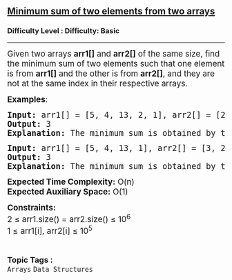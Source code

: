 <h2><a href="https://www.geeksforgeeks.org/problems/minimum-sum-of-two-elements-from-two-arrays0253/1?page=4&category=Arrays&difficulty=Basic&sortBy=submissions">Minimum sum of two elements from two arrays</a></h2><h3>Difficulty Level : Difficulty: Basic</h3><hr><div class="problems_problem_content__Xm_eO"><p><span style="font-size: 14pt;">Given two arrays <strong>arr1[]</strong> and <strong>arr2[]</strong> of the same size, find the minimum sum of two elements such that one element is from <strong>arr1[]</strong> and the other is from <strong>arr2[]</strong>, and they are not at the same index in their respective arrays.</span></p>
<p><span style="font-size: 14pt;"><strong>Examples</strong>:</span></p>
<pre><span style="font-size: 14pt;"><strong>Input:</strong> arr1[] = [5, 4, 13, 2, 1], arr2[] = [2, 3, 4, 6, 5]</span><br><span style="font-size: 14pt;"><strong>Output:</strong> 3</span><br><span style="font-size: 14pt;"><strong>Explanation:</strong> The minimum sum is obtained by taking 1 from <strong>arr1[]</strong> and 2 from <strong>arr2[]</strong>. The sum is 1 + 2 = 3.</span></pre>
<pre><span style="font-size: 14pt;"><strong>Input:</strong> arr1[] = [5, 4, 13, 1], arr2[] = [3, 2, 6, 1]</span><br><span style="font-size: 14pt;"><strong>Output:</strong> 3</span><br><span style="font-size: 14pt;"><strong>Explanation:</strong> The minimum sum is obtained by taking 1 from <strong>arr1[]</strong> and 2 from <strong>arr2[]</strong>. We can't take 1 from <strong>arr2[]</strong> as it is at the same index.</span></pre>
<p><span style="font-size: 14pt;"><strong>Expected Time Complexity:</strong> O(n)</span><br><span style="font-size: 14pt;"><strong>Expected Auxiliary Space:</strong> O(1)</span></p>
<p><span style="font-size: 14pt;"><strong>Constraints:<br></strong>2 ≤ arr1.size() = arr2.size() ≤ 10<sup>6</sup></span><br><span style="font-size: 14pt;">1 ≤ arr1[i], arr2[i] ≤ 10<sup>5</sup></span></p></div><br><p><span style=font-size:18px><strong>Topic Tags : </strong><br><code>Arrays</code>&nbsp;<code>Data Structures</code>&nbsp;